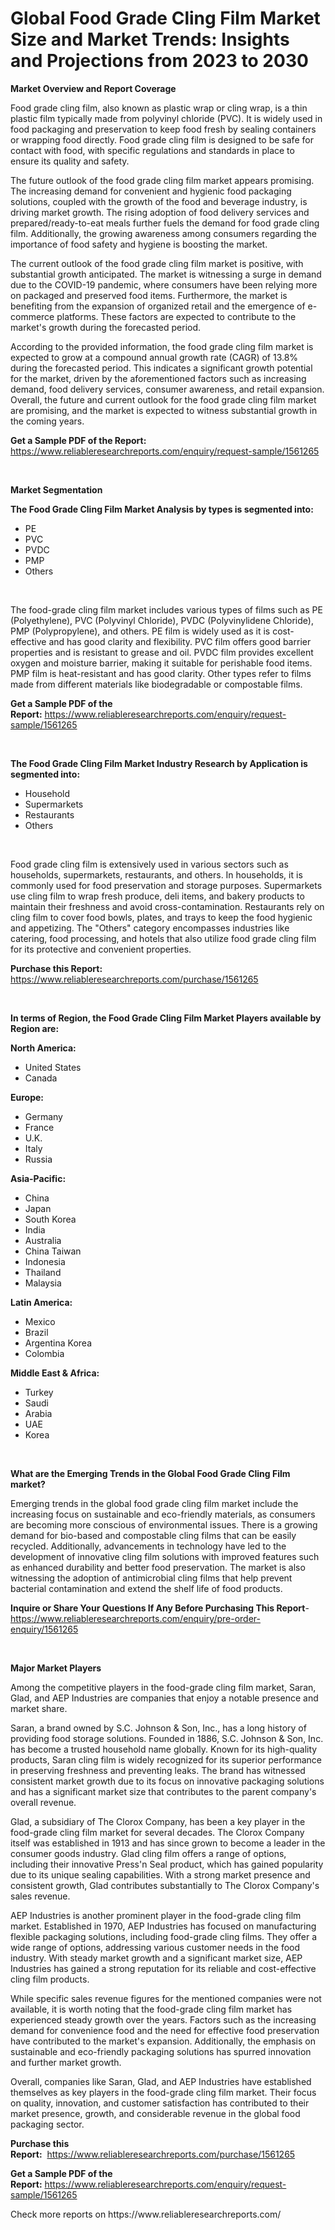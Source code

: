 <p><h1>Global Food Grade Cling Film Market Size and Market Trends: Insights and Projections from 2023 to 2030</h1></p><p><strong>Market Overview and Report Coverage</strong></p>
<p><p>Food grade cling film, also known as plastic wrap or cling wrap, is a thin plastic film typically made from polyvinyl chloride (PVC). It is widely used in food packaging and preservation to keep food fresh by sealing containers or wrapping food directly. Food grade cling film is designed to be safe for contact with food, with specific regulations and standards in place to ensure its quality and safety.</p><p>The future outlook of the food grade cling film market appears promising. The increasing demand for convenient and hygienic food packaging solutions, coupled with the growth of the food and beverage industry, is driving market growth. The rising adoption of food delivery services and prepared/ready-to-eat meals further fuels the demand for food grade cling film. Additionally, the growing awareness among consumers regarding the importance of food safety and hygiene is boosting the market.</p><p>The current outlook of the food grade cling film market is positive, with substantial growth anticipated. The market is witnessing a surge in demand due to the COVID-19 pandemic, where consumers have been relying more on packaged and preserved food items. Furthermore, the market is benefiting from the expansion of organized retail and the emergence of e-commerce platforms. These factors are expected to contribute to the market's growth during the forecasted period.</p><p>According to the provided information, the food grade cling film market is expected to grow at a compound annual growth rate (CAGR) of 13.8% during the forecasted period. This indicates a significant growth potential for the market, driven by the aforementioned factors such as increasing demand, food delivery services, consumer awareness, and retail expansion. Overall, the future and current outlook for the food grade cling film market are promising, and the market is expected to witness substantial growth in the coming years.</p></p>
<p><strong>Get a Sample PDF of the Report:</strong> <a href="https://www.reliableresearchreports.com/enquiry/request-sample/1561265">https://www.reliableresearchreports.com/enquiry/request-sample/1561265</a></p>
<p>&nbsp;</p>
<p><strong>Market Segmentation</strong></p>
<p><strong>The Food Grade Cling Film Market Analysis by types is segmented into:</strong></p>
<p><ul><li>PE</li><li>PVC</li><li>PVDC</li><li>PMP</li><li>Others</li></ul></p>
<p>&nbsp;</p>
<p><p>The food-grade cling film market includes various types of films such as PE (Polyethylene), PVC (Polyvinyl Chloride), PVDC (Polyvinylidene Chloride), PMP (Polypropylene), and others. PE film is widely used as it is cost-effective and has good clarity and flexibility. PVC film offers good barrier properties and is resistant to grease and oil. PVDC film provides excellent oxygen and moisture barrier, making it suitable for perishable food items. PMP film is heat-resistant and has good clarity. Other types refer to films made from different materials like biodegradable or compostable films.</p></p>
<p><strong>Get a Sample PDF of the Report:</strong>&nbsp;<a href="https://www.reliableresearchreports.com/enquiry/request-sample/1561265">https://www.reliableresearchreports.com/enquiry/request-sample/1561265</a></p>
<p>&nbsp;</p>
<p><strong>The Food Grade Cling Film Market Industry Research by Application is segmented into:</strong></p>
<p><ul><li>Household</li><li>Supermarkets</li><li>Restaurants</li><li>Others</li></ul></p>
<p>&nbsp;</p>
<p><p>Food grade cling film is extensively used in various sectors such as households, supermarkets, restaurants, and others. In households, it is commonly used for food preservation and storage purposes. Supermarkets use cling film to wrap fresh produce, deli items, and bakery products to maintain their freshness and avoid cross-contamination. Restaurants rely on cling film to cover food bowls, plates, and trays to keep the food hygienic and appetizing. The "Others" category encompasses industries like catering, food processing, and hotels that also utilize food grade cling film for its protective and convenient properties.</p></p>
<p><strong>Purchase this Report:</strong>&nbsp; <a href="https://www.reliableresearchreports.com/purchase/1561265">https://www.reliableresearchreports.com/purchase/1561265</a></p>
<p>&nbsp;</p>
<p><strong>In terms of Region, the Food Grade Cling Film Market Players available by Region are:</strong></p>
<p>
    <p> <strong> North America: </strong>
        <ul>
            <li>United States</li>
            <li>Canada</li>
        </ul>
        </p> 
    <p> <strong> Europe: </strong>
        <ul>
            <li>Germany</li>
            <li>France</li>
            <li>U.K.</li>
            <li>Italy</li>
            <li>Russia</li>
        </ul>
        </p> 
    <p> <strong> Asia-Pacific: </strong>
        <ul>
            <li>China</li>
            <li>Japan</li>
            <li>South Korea</li>
            <li>India</li>
            <li>Australia</li>
            <li>China Taiwan</li>
            <li>Indonesia</li>
            <li>Thailand</li>
            <li>Malaysia</li>
        </ul>
        </p> 
    <p> <strong> Latin America: </strong>
        <ul>
            <li>Mexico</li>
            <li>Brazil</li>
            <li>Argentina Korea</li>
            <li>Colombia</li>
        </ul>
        </p> 
    <p> <strong> Middle East & Africa: </strong>
        <ul>
            <li>Turkey</li>
            <li>Saudi</li>
            <li>Arabia</li>
            <li>UAE</li>
            <li>Korea</li>
        </ul>
    </p>
    </p>
<p>&nbsp;</p>
<p><strong>What are the Emerging Trends in the Global Food Grade Cling Film market?</strong></p>
<p><p>Emerging trends in the global food grade cling film market include the increasing focus on sustainable and eco-friendly materials, as consumers are becoming more conscious of environmental issues. There is a growing demand for bio-based and compostable cling films that can be easily recycled. Additionally, advancements in technology have led to the development of innovative cling film solutions with improved features such as enhanced durability and better food preservation. The market is also witnessing the adoption of antimicrobial cling films that help prevent bacterial contamination and extend the shelf life of food products.</p></p>
<p><strong>Inquire or Share Your Questions If Any Before Purchasing This Report</strong>- <a href="https://www.reliableresearchreports.com/enquiry/pre-order-enquiry/1561265">https://www.reliableresearchreports.com/enquiry/pre-order-enquiry/1561265</a></p>
<p>&nbsp;</p>
<p><strong>Major Market Players</strong></p>
<p><p>Among the competitive players in the food-grade cling film market, Saran, Glad, and AEP Industries are companies that enjoy a notable presence and market share.</p><p>Saran, a brand owned by S.C. Johnson & Son, Inc., has a long history of providing food storage solutions. Founded in 1886, S.C. Johnson & Son, Inc. has become a trusted household name globally. Known for its high-quality products, Saran cling film is widely recognized for its superior performance in preserving freshness and preventing leaks. The brand has witnessed consistent market growth due to its focus on innovative packaging solutions and has a significant market size that contributes to the parent company's overall revenue.</p><p>Glad, a subsidiary of The Clorox Company, has been a key player in the food-grade cling film market for several decades. The Clorox Company itself was established in 1913 and has since grown to become a leader in the consumer goods industry. Glad cling film offers a range of options, including their innovative Press'n Seal product, which has gained popularity due to its unique sealing capabilities. With a strong market presence and consistent growth, Glad contributes substantially to The Clorox Company's sales revenue.</p><p>AEP Industries is another prominent player in the food-grade cling film market. Established in 1970, AEP Industries has focused on manufacturing flexible packaging solutions, including food-grade cling films. They offer a wide range of options, addressing various customer needs in the food industry. With steady market growth and a significant market size, AEP Industries has gained a strong reputation for its reliable and cost-effective cling film products.</p><p>While specific sales revenue figures for the mentioned companies were not available, it is worth noting that the food-grade cling film market has experienced steady growth over the years. Factors such as the increasing demand for convenience food and the need for effective food preservation have contributed to the market's expansion. Additionally, the emphasis on sustainable and eco-friendly packaging solutions has spurred innovation and further market growth.</p><p>Overall, companies like Saran, Glad, and AEP Industries have established themselves as key players in the food-grade cling film market. Their focus on quality, innovation, and customer satisfaction has contributed to their market presence, growth, and considerable revenue in the global food packaging sector.</p></p>
<p><strong>Purchase this Report:</strong>&nbsp;&nbsp;<a href="https://www.reliableresearchreports.com/purchase/1561265">https://www.reliableresearchreports.com/purchase/1561265</a></p>
<p></p>
<p><strong>Get a Sample PDF of the Report:</strong>&nbsp;<a href="https://www.reliableresearchreports.com/enquiry/request-sample/1561265">https://www.reliableresearchreports.com/enquiry/request-sample/1561265</a></p>
<p>Check more reports on https://www.reliableresearchreports.com/</p>